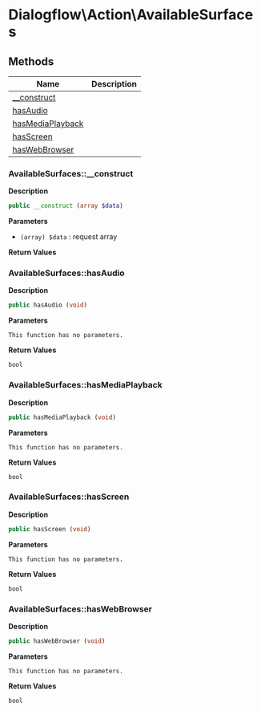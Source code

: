 # Dialogflow\Action\AvailableSurfaces  







## Methods

| Name | Description |
|------|-------------|
|[__construct](#availablesurfaces__construct)||
|[hasAudio](#availablesurfaceshasaudio)||
|[hasMediaPlayback](#availablesurfaceshasmediaplayback)||
|[hasScreen](#availablesurfaceshasscreen)||
|[hasWebBrowser](#availablesurfaceshaswebbrowser)||




### AvailableSurfaces::__construct  

**Description**

```php
public __construct (array $data)
```

 

 

**Parameters**

* `(array) $data`
: request array  

**Return Values**




### AvailableSurfaces::hasAudio  

**Description**

```php
public hasAudio (void)
```

 

 

**Parameters**

`This function has no parameters.`

**Return Values**

`bool`





### AvailableSurfaces::hasMediaPlayback  

**Description**

```php
public hasMediaPlayback (void)
```

 

 

**Parameters**

`This function has no parameters.`

**Return Values**

`bool`





### AvailableSurfaces::hasScreen  

**Description**

```php
public hasScreen (void)
```

 

 

**Parameters**

`This function has no parameters.`

**Return Values**

`bool`





### AvailableSurfaces::hasWebBrowser  

**Description**

```php
public hasWebBrowser (void)
```

 

 

**Parameters**

`This function has no parameters.`

**Return Values**

`bool`




